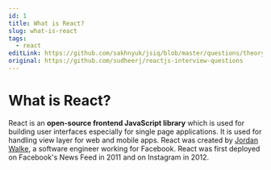 ```yaml
---
id: 1
title: What is React?
slug: what-is-react
tags:
  - react
editLink: https://github.com/sakhnyuk/jsiq/blob/master/questions/theory/react/1.md
original: https://github.com/sudheerj/reactjs-interview-questions
---
```


# What is React?

React is an **open-source frontend JavaScript library** which is used for building user interfaces especially for single page applications. It is used for handling view layer for web and mobile apps. React was created by [Jordan Walke](https://github.com/jordwalke), a software engineer working for Facebook. React was first deployed on Facebook's News Feed in 2011 and on Instagram in 2012.